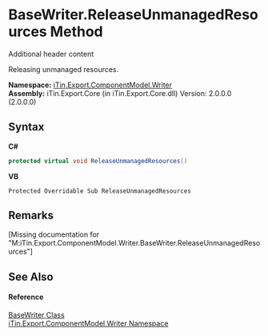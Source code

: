 # BaseWriter.ReleaseUnmanagedResources Method 
Additional header content 

Releasing unmanaged resources.

**Namespace:**&nbsp;<a href="N_iTin_Export_ComponentModel_Writer">iTin.Export.ComponentModel.Writer</a><br />**Assembly:**&nbsp;iTin.Export.Core (in iTin.Export.Core.dll) Version: 2.0.0.0 (2.0.0.0)

## Syntax

**C#**<br />
``` C#
protected virtual void ReleaseUnmanagedResources()
```

**VB**<br />
``` VB
Protected Overridable Sub ReleaseUnmanagedResources
```


## Remarks
\[Missing <remarks> documentation for "M:iTin.Export.ComponentModel.Writer.BaseWriter.ReleaseUnmanagedResources"\]

## See Also


#### Reference
<a href="T_iTin_Export_ComponentModel_Writer_BaseWriter">BaseWriter Class</a><br /><a href="N_iTin_Export_ComponentModel_Writer">iTin.Export.ComponentModel.Writer Namespace</a><br />
